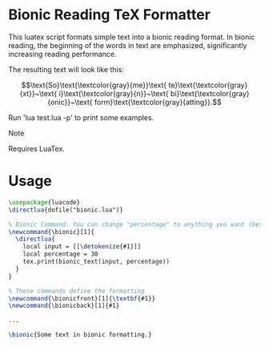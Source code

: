 # Bionic Reading TeX Formatter

This luatex script formats simple text into a bionic reading format. In bionic reading, the beginning of the words in text are emphasized, significantly increasing reading performance.

The resulting text will look like this: 

$$\text{So}\text{\textcolor{gray}{me}}\text{ te}\text{\textcolor{gray}{xt}}~\text{ i}\text{\textcolor{gray}{n}}~\text{ bi}\text{\textcolor{gray}{onic}}~\text{ form}\text{\textcolor{gray}{atting}}.$$

Run 'lua test.lua -p' to print some examples.

> [!NOTE]
> Requires LuaTex.


# Usage

```tex
\usepackage{luacode}
\directlua{dofile("bionic.lua")}

% Bionic Command. You can change "percentage" to anything you want (between 0 and 100)
\newcommand{\bionic}[1]{
  \directlua{
    local input = [[\detokenize{#1}]]
    local percentage = 30
    tex.print(bionic_text(input, percentage))
  }
}

% These commands define the formatting
\newcommand{\bionicfront}[1]{\textbf{#1}}
\newcommand{\bionicback}[1]{#1}

...

\bionic{Some text in bionic formatting.}
```
